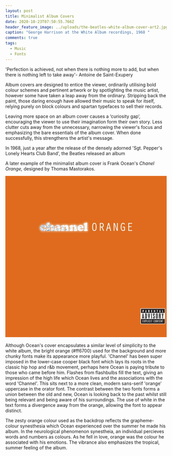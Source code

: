 ```yaml
---
layout: post
title: Minimalist Album Covers
date: 2020-10-23T07:50:55.766Z
header_feature_image: ../uploads/the-beatles-white-album-cover-art2.jpg
caption: "George Harrison at the White Album recordings, 1968 "
comments: true
tags:
  - Music
  - Fonts
---
```

 'Perfection is achieved, not when there is nothing more to add, but when there is nothing left to take away'- Antoine de Saint-Exupery 

Album covers are designed to entice the viewer, ordinarily utilising bold colour schemes and pertinent artwork or by spotlighting the music artist, however some have taken a leap away from the ordinary. Stripping back the paint, those daring enough have allowed their music to speak for itself, relying purely on block colours and spartan typefaces to sell their records.

Leaving more space on an album cover causes a ‘curiosity gap’, encouraging the viewer to use their imagination form their own story. Less clutter cuts away from the unnecessary, narrowing the viewer's focus and emphasizing the bare essentials of the album cover. When done successfully, this strengthens the artist's message. 

In 1968, just a year after the release of the densely adorned 'Sgt. Pepper's Lonely Hearts Club Band', the Beatles released an album 

A later example of the minimalist album cover is Frank Ocean's *Chanel Orange,* designed by Thomas Mastorakos.

![Channel Orange - Frank Ocean, 2012](../uploads/channel.jpg "Channel Orange - Frank Ocean, 2012")

Although Ocean's cover encapsulates a similar level of simplicity to the white album, the bright orange (#ff6700) used for the background and more chunky fonts make its appearance more playful. 'Channel' has been super imposed in the lower-case cooper black font which lays its roots in the classic hip hop and r&b movement, perhaps here Ocean is paying tribute to those who came before him. Flashes from flashbulbs fill the text, giving an impression of the high life which Ocean lives and the associations with the word 'Channel'. This sits next to a more clean, modern sans-serif 'orange' uppercase in the orator font. The contrast between the two fonts forms a union between the old and new, Ocean is looking back to the past whilst still being relevant and being aware of his surroundings. The use of white in the text forms a divergence away from the orange, allowing the font to appear distinct. 

The zesty orange colour used as the backdrop reflects the grapheme-colour synesthesia which Ocean experienced over the summer he made his album. In the neurological phenomenon synestheia, an individual percieves words and numbers as colours.  As he fell in love, orange was the colour he associated with his emotions. The vibrance also emphasizes the tropical, summer feeling of the album.